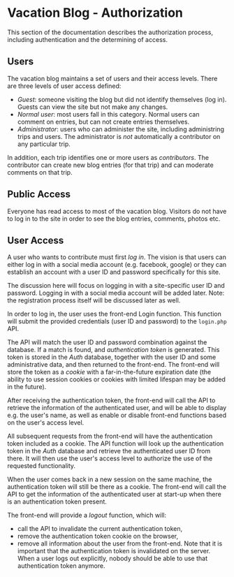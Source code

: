 # Vacation Blog - Authorization

This section of the documentation describes the authorization process, including authentication and the determining of access.

## Users

The vacation blog maintains a set of users and their access levels. There are three levels of user access defined:

 - *Guest*: someone visiting the blog but did not identify themselves
   (log in). Guests can view the site but not make any changes.
 - *Normal user*: most users fall in this category. Normal users can
   comment on entries, but can not create entries themselves.
 - *Administrator*: users who can administer the site, including
   administring trips and users. The administrator is *not* automatically
   a contributor on any particular trip.

In addition, each trip identifies one or more users as *contributors*.
The contributor can create new blog entries (for that trip) and can
moderate comments on that trip.

## Public Access

Everyone has read access to most of the vacation blog. Visitors do not have to log in to the site in order to see the blog entries, comments, photos etc.

## User Access

A user who wants to contribute must first _log in_. The vision is that users can either log in with a social media account (e.g. facebook, google) or they can establish an account with a user ID and password specifically for this site.

The discussion here will focus on logging in with a site-specific user ID and password. Logging in with a social media account will be added later. Note: the registration process itself will be discussed later as well.

In order to log in, the user uses the front-end Login function. This function will submit the provided credentials (user ID and password) to the `login.php` API.

The API will match the user ID and password combination against the database. If a match is found, and _authentication token_ is generated. This token is stored in the _Auth_ database, together with the user ID and some administrative data, and then returned to the front-end. The front-end will store the token as a _cookie_ with a far-in-the-future expiration date (the ability to use session cookies or cookies with limited lifespan may be added in the future).

After receiving the authentication token, the front-end will call the API to retrieve the information of the authenticated user, and will be able to display e.g. the user's name, as well as enable or disable front-end functions based on the user's access level.

All subsequent requests from the front-end will have the authentication token included as a cookie. The API function will look up the authentication token in the _Auth_ database and retrieve the authenticated user ID from there. It will then use the user's access level to authorize the use of the requested functionality.

When the user comes back in a new session on the same machine, the authentication token will still be there as a cookie. The front-end will call the API to get the information of the authenticated user at start-up when there is an authentication token present.

The front-end will provide a _logout_ function, which will:
 - call the API to invalidate the current authentication token,
 - remove the authentication token cookie on the browser,
 - remove all information about the user from the front-end.
Note that it is important that the authentication token is invalidated on the server. When a user logs out explicitly, nobody should be able to use that authentication token anymore.

